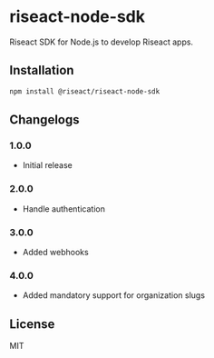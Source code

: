 # riseact-node-sdk

Riseact SDK for Node.js to develop Riseact apps.


## Installation

```bash
npm install @riseact/riseact-node-sdk
```


## Changelogs

### 1.0.0
- Initial release
 
### 2.0.0
- Handle authentication
 
### 3.0.0
- Added webhooks

### 4.0.0
- Added mandatory support for organization slugs 


## License

MIT